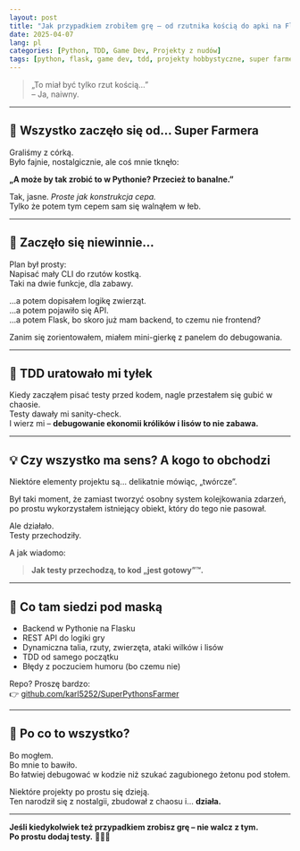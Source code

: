 ```yaml
---
layout: post
title: "Jak przypadkiem zrobiłem grę – od rzutnika kością do apki na Flasku"
date: 2025-04-07
lang: pl
categories: [Python, TDD, Game Dev, Projekty z nudów]
tags: [python, flask, game dev, tdd, projekty hobbystyczne, super farmer]
---
```


> „To miał być tylko rzut kością…”  
> – Ja, naiwny.  

---

## 🎲 Wszystko zaczęło się od... Super Farmera

Graliśmy z córką.  
Było fajnie, nostalgicznie, ale coś mnie tknęło:

**„A może by tak zrobić to w Pythonie? Przecież to banalne.”**

Tak, jasne. *Proste jak konstrukcja cepa.*  
Tylko że potem tym cepem sam się walnąłem w łeb.

---

## 🐍 Zaczęło się niewinnie...

Plan był prosty:  
Napisać mały CLI do rzutów kostką.  
Taki na dwie funkcje, dla zabawy.

...a potem dopisałem logikę zwierząt.  
...a potem pojawiło się API.  
...a potem Flask, bo skoro już mam backend, to czemu nie frontend?

Zanim się zorientowałem, miałem mini-gierkę z panelem do debugowania.

---

## 🧪 TDD uratowało mi tyłek

Kiedy zacząłem pisać testy przed kodem, nagle przestałem się gubić w chaosie.  
Testy dawały mi sanity-check.  
I wierz mi – **debugowanie ekonomii królików i lisów to nie zabawa.**

---

## 💡 Czy wszystko ma sens? A kogo to obchodzi

Niektóre elementy projektu są... delikatnie mówiąc, „twórcze”.

Był taki moment, że zamiast tworzyć osobny system kolejkowania zdarzeń,  
po prostu wykorzystałem istniejący obiekt, który do tego nie pasował.

Ale działało.  
Testy przechodziły.  

A jak wiadomo:

> **Jak testy przechodzą, to kod „jest gotowy”™.**

---

## 🔧 Co tam siedzi pod maską

- Backend w Pythonie na Flasku
- REST API do logiki gry
- Dynamiczna talia, rzuty, zwierzęta, ataki wilków i lisów
- TDD od samego początku
- Błędy z poczuciem humoru (bo czemu nie)

Repo? Proszę bardzo:  
👉 [github.com/karl5252/SuperPythonsFarmer](https://github.com/karl5252/SuperPythonsFarmer)

---

## 🚀 Po co to wszystko?

Bo mogłem.  
Bo mnie to bawiło.  
Bo łatwiej debugować w kodzie niż szukać zagubionego żetonu pod stołem.

Niektóre projekty po prostu się dzieją.  
Ten narodził się z nostalgii, zbudował z chaosu i... **działa.**

---

**Jeśli kiedykolwiek też przypadkiem zrobisz grę – nie walcz z tym.  
Po prostu dodaj testy.** 🐺🐰🦊
